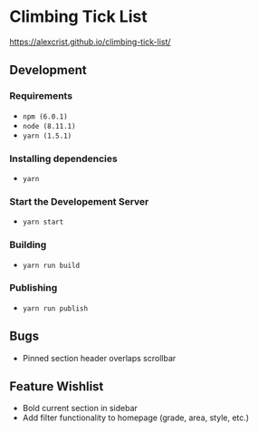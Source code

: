 # Climbing Tick List

https://alexcrist.github.io/climbing-tick-list/

## Development

### Requirements

- `npm (6.0.1)`
- `node (8.11.1)`
- `yarn (1.5.1)`

### Installing dependencies

- `yarn`

### Start the Developement Server

- `yarn start`

### Building

- `yarn run build`

### Publishing

- `yarn run publish`

## Bugs

- Pinned section header overlaps scrollbar

## Feature Wishlist

- Bold current section in sidebar
- Add filter functionality to homepage (grade, area, style, etc.)
